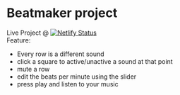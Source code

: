 # Beatmaker project
Live Project @ [![Netlify Status](https://api.netlify.com/api/v1/badges/91bb50e5-d394-46a6-a1cd-a6be945d5bad/deploy-status)](https://matteo-beatmaker.netlify.app)  
Feature:  
- Every row is a different sound
- click a square to active/unactive a sound at that point
- mute a row
- edit the beats per minute using the slider
- press play and listen to your music
